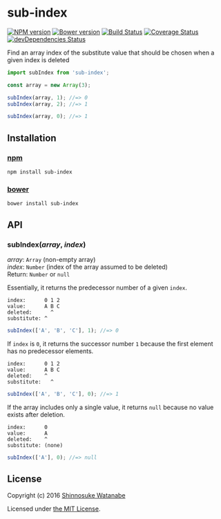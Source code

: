 # sub-index

[![NPM version](https://img.shields.io/npm/v/sub-index.svg)](https://www.npmjs.com/package/sub-index)
[![Bower version](https://img.shields.io/bower/v/sub-index.svg)](https://github.com/shinnn/sub-index/releases)
[![Build Status](https://travis-ci.org/shinnn/sub-index.svg?branch=master)](https://travis-ci.org/shinnn/sub-index)
[![Coverage Status](https://img.shields.io/coveralls/shinnn/sub-index.svg)](https://coveralls.io/r/shinnn/sub-index)
[![devDependencies Status](https://david-dm.org/shinnn/sub-index/dev-status.svg)](https://david-dm.org/shinnn/sub-index?type=dev)

Find an array index of the substitute value that should be chosen when a given index is deleted

```javascript
import subIndex from 'sub-index';

const array = new Array(3);

subIndex(array, 1); //=> 0
subIndex(array, 2); //=> 1

subIndex(array, 0); //=> 1
```

## Installation

### [npm](https://www.npmjs.com/)

```
npm install sub-index
```

### [bower](https://bower.io/)

```
bower install sub-index
```

## API

### subIndex(*array*, *index*)

*array*: `Array` (non-empty array)  
*index*: `Number` (index of the array assumed to be deleted)  
Return: `Number` or `null`

Essentially, it returns the predecessor number of a given `index`.

```
index:      0 1 2
value:      A B C
deleted:      ^
substitute: ^
```

```javascript
subIndex(['A', 'B', 'C'], 1); //=> 0
```

If `index` is `0`, it returns the successor number `1` because the first element has no predecessor elements.

```
index:      0 1 2
value:      A B C
deleted:    ^
substitute:   ^
```

```javascript
subIndex(['A', 'B', 'C'], 0); //=> 1
```

If the array includes only a single value, it returns `null` because no value exists after deletion.

```
index:      0
value:      A
deleted:    ^
substitute: (none)
```

```javascript
subIndex(['A'], 0); //=> null
```

## License

Copyright (c) 2016 [Shinnosuke Watanabe](https://github.com/shinnn)

Licensed under [the MIT License](./LICENSE).
